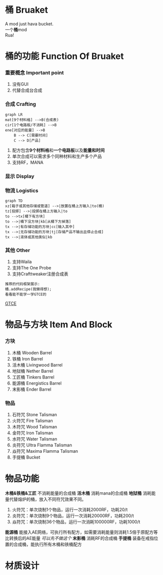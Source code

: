 # 桶 Bruaket
A mod just hava bucket.  
一个**桶**mod  
Rua!

# 桶的功能 Function Of Bruaket
### 重要概念 Important point
1. 没有GUI
2. 代替合成台合成
### 合成 Crafting
```mermaid
graph LR
mat[9个材料格] -->B(合成表)
cir[1个电路板/不消耗] -->B
ene[对应的能量] -->B
    B --> C[需要时间]
    C --> D[产品]
```
1. 配方包含**9个材料格**和**一个电路板**以及**能量和时间**
2. 单次合成可以需求多个同种材料和生产多个产品
3. 支持RF，MANA
### 显示 Display

### 物流 Logistics
```mermaid
graph TD
xz[箱子或其他存储或管道] -->|放置在桶上方输入|to(桶)
tz[投掷] -->|投掷在桶上方输入|to
to -->tx[桶下有方块]
to -->|桶下没方块|kb[从桶下方掉落]
tx -->|有存储功能的方块|cc[输入其中]
tx -->|无存储功能的方块|tj[存储产品不输出且停止合成]
tx -->|液体或其他类似|kb
```
### 其他 Other
1. 支持Waila
2. 支持The One Probe
3. 支持Crafttweaker注册合成表

```
推荐的代码框架展示:
桶.addRecipe(我懒得想);
看看能不能学一学GTCE的
```
[GTCE](https://docs.blamejared.com/1.12/zh/Mods/GregTechCE/Machines)
# 物品与方块 Item And Block
### 方块
1. 木桶 Wooden Barrel
2. 铁桶 Iron Barrel
3. 活木桶 Livingwood Barrel
4. 地狱桶 Nether Barrel
5. 工匠桶 Tinkers Barrel
6. 能源桶 Energistics Barrel
7. 末影桶 Ender Barrel

### 物品
1. 石符咒 Stone Talisman
2. 火符咒 Fire Talisman
3. 木符咒 Wood Talisman
4. 金符咒 Iron Talisman
5. 水符咒 Water Talisman
6. 炎符咒 Ultra Flamma Talisman
7. 焱符咒 Maxima Flamma Talisman
8. 手提桶 Bucket

# 物品功能
**木桶&铁桶&工匠**
不消耗能量的合成桶
**活木桶**
消耗mana的合成桶
**地狱桶**
消耗能量代替熔炉的桶，放入不同符咒效果不同。
1. 火符咒：单次烧制1个物品，运行一次消耗2000RF，功耗20/t
2. 炎符咒：单次烧制9个物品，运行一次消耗20000RF，功耗200/t
3. 焱符咒：单次烧制36个物品，运行一次消耗100000RF，功耗1000/t

**能源桶**
能接入AE网络，可执行所有配方，如需要消耗能量则消耗1.5倍于原配方等比转换后的AE能量
*可以先不做这个*
**末影桶**
消耗RF的合成桶
**手提桶**
装备在戒指位置的合成桶，能执行所有木桶和铁桶配方
# 材质设计